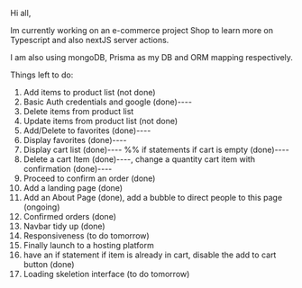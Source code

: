 Hi all, 

Im currently working on an e-commerce project Shop to learn more on Typescript and also nextJS server actions.

I am also using mongoDB, Prisma as my DB and ORM mapping respectively.

Things left to do: 
1) Add items to product list (not done)
2) Basic Auth credentials and google (done)----
3) Delete items from product list
4) Update items from product list (not done)
5) Add/Delete to favorites (done)----
6) Display favorites (done)----
7) Display cart list (done)---- %% if statements if cart is empty (done)----
8) Delete a cart Item (done)----, change a quantity cart item with confirmation (done)----
9) Proceed to confirm an order (done)
10) Add a landing page (done)
11) Add an About Page (done), add a bubble to direct people to this page (ongoing)
12) Confirmed orders (done)
13) Navbar tidy up (done)
14) Responsiveness (to do tomorrow)
16) Finally launch to a hosting platform
17) have an if statement if item is already in cart, disable the add to cart button (done)
18) Loading skeletion interface (to do tomorrow)
